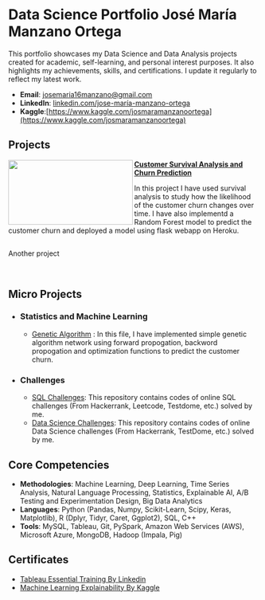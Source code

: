 # Data Science Portfolio José María Manzano Ortega
This portfolio showcases my Data Science and Data Analysis projects created for academic, self-learning, and personal interest purposes. It also highlights my achievements, skills, and certifications. I update it regularly to reflect my latest work.

- **Email**: [josemaria16manzano@gmail.com](josemaria16manzano@gmail.com)
- **LinkedIn**: [linkedin.com/jose-maría-manzano-ortega](https://www.linkedin.com/in/jose-maría-manzano-ortega-1b42052b2/)
- **Kaggle**:[https://www.kaggle.com/josmaramanzanoortega](https://www.kaggle.com/josmaramanzanoortega)

## Projects

<img align="left" width="250" height="130" src="https://github.com/archd3sai/Portfolio/blob/master/Images/telecom.jpg"> **[Customer Survival Analysis and Churn Prediction](https://github.com/archd3sai/Customer-Survival-Analysis-and-Churn-Prediction)**

In this project I have used survival analysis to study how the likelihood of the customer churn changes over time. I have also implementd a Random Forest model to predict the customer churn and deployed a model using flask webapp on Heroku. 


##


Another project


<br />

## Micro Projects
- ### Statistics and Machine Learning
    - [Genetic Algorithm](https://github.com/archd3sai/Statistical-Methods/blob/master/genetic-algorithm.ipynb) : In this file, I have implemented simple genetic algorithm network using forward propogation, backword propogation and optimization functions to predict the customer churn.
 
- ### Challenges
    - [SQL Challenges](https://github.com/archd3sai/SQL): This repository contains codes of online SQL challenges (From Hackerrank, Leetcode, Testdome, etc.) solved by me.
    - [Data Science Challenges](https://github.com/archd3sai/DS-Challenges): This repository contains codes of online Data Science challenges (From Hackerrank, TestDome, etc.) solved by me.
 
## Core Competencies

- **Methodologies**: Machine Learning, Deep Learning, Time Series Analysis, Natural Language Processing, Statistics, Explainable AI, A/B Testing and Experimentation Design, Big Data Analytics
- **Languages**: Python (Pandas, Numpy, Scikit-Learn, Scipy, Keras, Matplotlib), R (Dplyr, Tidyr, Caret, Ggplot2), SQL, C++
- **Tools**: MySQL, Tableau, Git, PySpark, Amazon Web Services (AWS), Microsoft Azure, MongoDB, Hadoop (Impala, Pig)

## Certificates

- [Tableau Essential Training By Linkedin](https://github.com/archd3sai/Portfolio/blob/master/Certificates/CertificateOfCompletion_Tableau%20Essential%20Training%202020.1.pdf)
- [Machine Learning Explainability By Kaggle](https://github.com/archd3sai/Data-Science-Portfolio-Arch-Desai/blob/master/Certificates/Arch%20Desai%20-%20Machine%20Learning%20Explainability.png)
